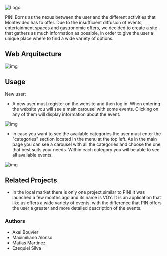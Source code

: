 ![Logo](https://i.postimg.cc/g2GKRQy2/pin-Logo-Estirado.png)

PIN! Borns as the nexus between
the user and the different activities that 
Montevideo has to offer. Due to the insufficient
diffusion of events, entertainment spaces and 
gastronomic offers, we decided to create a site
that gathers as much information as possible,
in order to give the user a unique place where
to find a wide variety of options.

## Web Arquitecture
![img](https://i.postimg.cc/gcTgnYBG/arquitectura1.png)

## Usage
New user:
- A new user must register on the website and then log in. When entering the website you will see a main carousel with some events. Clicking on any of them will display information about the event.

![img](https://i.postimg.cc/8crgnnrf/new-user.jpg)

- In case you want to see the available categories the user must enter the "categories" section located in the menu at the top left. As in the main page you can see a carousel with all the categories and choose the one that best suits your needs. Within each category you will be able to see all available events.

![img](https://i.postimg.cc/x1mhDzCh/new-user1.jpg)

## Related Projects
- In the local market there is only one project similar to PIN! It was launched a few months ago and its name is VOY. It is an application that like us offers a wide variety of events, with the difference that PIN offers the user a greater and more detailed description of the events.

### Authors

- Axel Bouvier
- Maximiliano Alonso
- Matias Martinez 
- Ezequiel Silva
